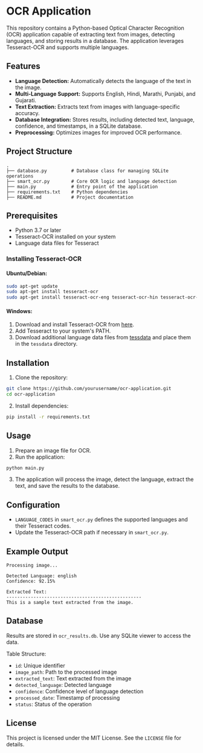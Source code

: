 # OCR Application

This repository contains a Python-based Optical Character Recognition (OCR) application capable of extracting text from images, detecting languages, and storing results in a database. The application leverages Tesseract-OCR and supports multiple languages.

## Features

- **Language Detection:** Automatically detects the language of the text in the image.
- **Multi-Language Support:** Supports English, Hindi, Marathi, Punjabi, and Gujarati.
- **Text Extraction:** Extracts text from images with language-specific accuracy.
- **Database Integration:** Stores results, including detected text, language, confidence, and timestamps, in a SQLite database.
- **Preprocessing:** Optimizes images for improved OCR performance.

## Project Structure

```
.
├── database.py         # Database class for managing SQLite operations
├── smart_ocr.py        # Core OCR logic and language detection
├── main.py             # Entry point of the application
├── requirements.txt    # Python dependencies
├── README.md           # Project documentation
```

## Prerequisites

- Python 3.7 or later
- Tesseract-OCR installed on your system
- Language data files for Tesseract

### Installing Tesseract-OCR

#### Ubuntu/Debian:
```bash
sudo apt-get update
sudo apt-get install tesseract-ocr
sudo apt-get install tesseract-ocr-eng tesseract-ocr-hin tesseract-ocr-mar tesseract-ocr-pan tesseract-ocr-guj
```

#### Windows:
1. Download and install Tesseract-OCR from [here](https://github.com/tesseract-ocr/tesseract).
2. Add Tesseract to your system's PATH.
3. Download additional language data files from [tessdata](https://github.com/tesseract-ocr/tessdata) and place them in the `tessdata` directory.

## Installation

1. Clone the repository:
```bash
git clone https://github.com/yourusername/ocr-application.git
cd ocr-application
```

2. Install dependencies:
```bash
pip install -r requirements.txt
```

## Usage

1. Prepare an image file for OCR.
2. Run the application:
```bash
python main.py
```

3. The application will process the image, detect the language, extract the text, and save the results to the database.

## Configuration

- `LANGUAGE_CODES` in `smart_ocr.py` defines the supported languages and their Tesseract codes.
- Update the Tesseract-OCR path if necessary in `smart_ocr.py`.

## Example Output

```
Processing image...

Detected Language: english
Confidence: 92.15%

Extracted Text:
--------------------------------------------------
This is a sample text extracted from the image.
```

## Database

Results are stored in `ocr_results.db`. Use any SQLite viewer to access the data.

Table Structure:
- `id`: Unique identifier
- `image_path`: Path to the processed image
- `extracted_text`: Text extracted from the image
- `detected_language`: Detected language
- `confidence`: Confidence level of language detection
- `processed_date`: Timestamp of processing
- `status`: Status of the operation

## License

This project is licensed under the MIT License. See the `LICENSE` file for details.
